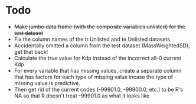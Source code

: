Todo
====

- ~~Make jumbo data frame (with the composite variables unlisted) for the test dataset~~
- Fix the column names of the tr.Unlisted and te.Unlisted datasets
- Accidentally omitted a column from the test dataset (MassWeightedSD); get that back!
- Calculate the true value for Kdp instead of the incorrect all-0 current Kdp
- For every variable that has missing values, create a separate column that has factors for each type of missing value incase the type of missing value is predictive. 
- Then get rid of the current codes (-99901.0, -99900.0, etc.) to be R's NA so that R doesn't treat -99901.0 as what it looks like
